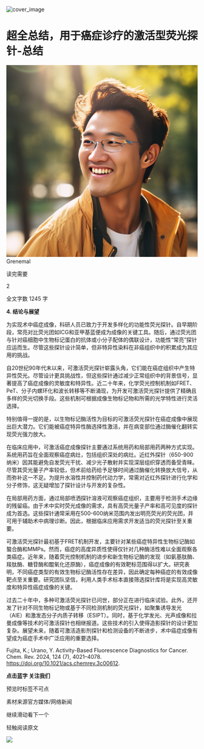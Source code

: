 ﻿![cover_image](https://mmbiz.qpic.cn/mmbiz_jpg/wzBk7nZmzgoAaCkNaeEuTkchaKVFq4eshVMdxO2Luu4T37ibicr0kSKgymW6gKMKytfibK8qQibH7S7JsD1DMuTQ0A/0?wx_fmt=jpeg) 

#  超全总结，用于癌症诊疗的激活型荧光探针-总结 
 


![](../asset/2024-04-19_b88405f2bedd989b3ae1e72835747c79_0.png)
Grenemal

读完需要

2

全文字数 1245 字

**4. 结论与展望**

为实现术中癌症成像，科研人员已致力于开发多样化的功能性荧光探针。自早期阶段，常亮对比荧光团如ICG和亚甲基蓝便成为成像的关键工具。随后，通过荧光团与针对癌细胞中生物标记蛋白的抗体或小分子配体的偶联设计，功能性“常亮”探针应运而生。尽管这些探针设计简单，但非特异性染料在非癌组织中的积累成为其应用的挑战。

自20世纪90年代末以来，可激活荧光探针崭露头角，它们能在癌症组织中产生特异性荧光。尽管设计更具挑战性，但这些探针通过减少正常组织中的背景信号，显著提高了癌症成像的灵敏度和特异性。近二十年来，化学荧光控制机制如FRET、PeT、分子内螺环化和波长转移等不断涌现，为开发可激活荧光探针提供了精确且多样的荧光切换手段。这些机制可根据成像生物标记物和所需的光学特性进行灵活选择。

特别值得一提的是，以生物标记酶活性为目标的可激活荧光探针在癌症成像中展现出巨大潜力。它们能被癌症特异性酶选择性激活，并在病变部位通过酶催化翻转实现荧光强力放大。

在临床应用中，可激活癌症成像探针主要通过系统用药和局部用药两种方式实现。系统用药旨在全面观察癌症病灶，包括组织深处的病灶。近红外探针（650-900纳米）因其能避免自发荧光干扰、减少光子散射并实现深层组织穿透而备受青睐。尽管其荧光量子产率较低，但术前给药给予足够时间通过酶催化转换放大信号，从而弥补这一不足。为提升水溶性并控制药代动力学，常需对近红外探针进行化学和分子修饰，这无疑增加了探针设计与开发的复杂性。

在局部用药方面，通过局部喷洒探针溶液可观察癌症组织，主要用于检测手术边缘的残留癌。由于术中实时荧光成像的需求，具有高荧光量子产率和高可见度的探针成为首选。这些探针通常采用在500-600纳米范围内发出明亮荧光的荧光团，并可用于辅助术中病理诊断。因此，根据临床应用需求开发适当的荧光探针至关重要。

可激活荧光探针最初基于FRET机制开发，主要针对某些癌症特异性生物标记酶如螯合酶和MMPs。然而，癌症的高度异质性使得仅针对几种酶活性难以全面观察各类癌症。近年来，随着荧光控制机制的进步和新生物标记酶的发现（如氨基肽酶、羧肽酶、糖苷酶和醌氧化还原酶），癌症成像的有效靶标范围得以扩大。研究表明，不同癌症类型的有效生物标记酶活性存在差异，因此确定每种癌症的有效成像靶点至关重要。研究团队坚信，利用人类手术标本直接筛选探针库将是实现高灵敏度和特异性癌症成像的关键。

过去二十年中，多种可激活荧光探针已问世，部分正在进行临床试验。此外，还开发了针对不同生物标记物或基于不同检测机制的荧光探针，如聚集诱导发光（AIE）和激发态分子内质子转移（ESIPT）。同时，基于化学发光、光声成像和拉曼成像等技术的可激活探针也相继报道。这些技术的引入使得造影探针的设计更加复杂。展望未来，随着可激活造影剂探针和检测设备的不断进步，术中癌症成像有望成为癌症手术中广泛应用的重要选择。

Fujita, K.; Urano, Y. Activity-Based Fluorescence Diagnostics for Cancer. Chem. Rev. 2024, 124 (7), 4021–4078. https://doi.org/10.1021/acs.chemrev.3c00612.

**点击蓝字 关注我们**

预览时标签不可点

素材来源官方媒体/网络新闻

  继续滑动看下一个 

 轻触阅读原文 

  ![](http://mmbiz.qpic.cn/mmbiz_png/wzBk7nZmzgq7v9Dg22Sz7VtfIJUOJaRx0AfgRtlrKZzKwOhTlicicAor2tvrgf1LUONnpYH3wKPRRrtL6nCvs0tQ/0?wx_fmt=png)  

